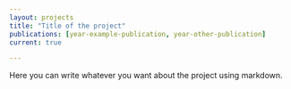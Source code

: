 ```yaml
---
layout: projects
title: "Title of the project"
publications: [year-example-publication, year-other-publication]
current: true

---
```

Here you can write whatever you want about the project using markdown.
